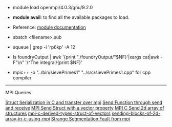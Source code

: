 * module load openmpi/4.0.3/gnu/9.2.0

* **module avail**: to find all the available packages to load.

* Reference: [module documentation](https://curc.readthedocs.io/en/latest/compute/modules.html)

* sbatch \<filename\>.sub

* squeue | grep -i 'rp6kp' -A 12

* ls foundryOutput | awk '{print "./foundryOutput/"$NF}'|xargs cat|awk -F"\n" '/^The integral/{print $NF}'

* mpic++ -o "../bin/sievePrimes1" "../src/sievePrimes1.cpp" for cpp compiler

---
MPI Queries

[Struct Serialization in C and transfer over mpi](https://stackoverflow.com/questions/9864510/struct-serialization-in-c-and-transfer-over-mpi)
[Send Function through send and receive](https://stackoverflow.com/questions/35868050/mpi-broadcast-variable-of-auto-type)
[MPI Send Struct with a vector property](https://stackoverflow.com/questions/36021305/mpi-send-struct-with-a-vector-property-in-c)
[MPI C Send 2d array of structures](https://stackoverflow.com/questions/20228772/mpi-c-send-2d-array-of-structures)
[mpi-c-derived-types-struct-of-vectors](https://stackoverflow.com/questions/18992701/mpi-c-derived-types-struct-of-vectors)
[sending-blocks-of-2d-array-in-c-using-mpi](https://stackoverflow.com/questions/9269399/sending-blocks-of-2d-array-in-c-using-mpi/9271753#9271753)
[Strange Segmentation Fault from mpi](https://stackoverflow.com/questions/12212476/strange-segmentation-fault-from-mpi)
